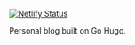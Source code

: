 [![Netlify Status](https://api.netlify.com/api/v1/badges/eee0f70a-11e9-4f67-8a42-f18634967c07/deploy-status)](https://app.netlify.com/sites/bplociennik/deploys)

Personal blog built on Go Hugo.